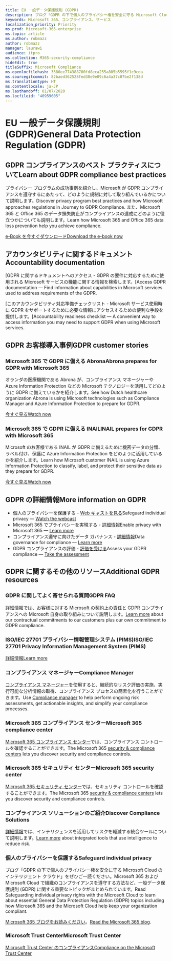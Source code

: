```yaml
---
title: EU 一般データ保護規則 (GDPR)
description: ブログ「GDPR の下で個人のプライバシー権を安全に守る Microsoft Cloud のインテリジェント クラウド」をぜひご一読ください。Microsoft 365 および Microsoft Cloud で組織のコンプライアンスを遵守する方法など、一般データ保護規則 (GDPR) に関する重要なトピックがまとめられています。
keywords: Microsoft 365、コンプライアンス、サービス
localization_priority: Priority
ms.prod: Microsoft-365-enterprise
ms.topic: article
ms.author: robmazz
author: robmazz
manager: laurawi
audience: itpro
ms.collection: M365-security-compliance
hideEdit: true
titleSuffix: Microsoft Compliance
ms.openlocfilehash: 3380ee774388700fd8eca255a805b5595f1c9cda
ms.sourcegitcommit: 82baed362528fed30e9e09c6a4a37c07be2f138d
ms.translationtype: HT
ms.contentlocale: ja-JP
ms.lasthandoff: 01/07/2020
ms.locfileid: "40959605"
---
```

# <a name="general-data-protection-regulation-gdpr"></a><span data-ttu-id="8e048-104">EU 一般データ保護規則 (GDPR)</span><span class="sxs-lookup"><span data-stu-id="8e048-104">General Data Protection Regulation (GDPR)</span></span>

## <a name="learn-about-gdpr-compliance-best-practices"></a><span data-ttu-id="8e048-105">GDPR コンプライアンスのベスト プラクティスについて</span><span class="sxs-lookup"><span data-stu-id="8e048-105">Learn about GDPR compliance best practices</span></span>

<span data-ttu-id="8e048-106">プライバシー プログラムの成功事例を紹介し、Microsoft が GDPR コンプライアンスを遵守するにあたって、どのように規制に対して取り組んでいるかについて説明します。</span><span class="sxs-lookup"><span data-stu-id="8e048-106">Discover privacy program best practices and how Microsoft approaches regulations in Journey to GDPR Compliance.</span></span> <span data-ttu-id="8e048-107">また、Microsoft 365 と Office 365 のデータ損失防止がコンプライアンスの達成にどのように役立つかについても説明します。</span><span class="sxs-lookup"><span data-stu-id="8e048-107">Learn how Microsoft 365 and Office 365 data loss prevention help you achieve compliance.</span></span>

[<span data-ttu-id="8e048-108">e-Book を今すぐダウンロード</span><span class="sxs-lookup"><span data-stu-id="8e048-108">Download the e-book now</span></span>](https://go.microsoft.com/fwlink/p/?linkid=2048383)

## <a name="accountability-documentation"></a><span data-ttu-id="8e048-109">アカウンタビリティに関するドキュメント</span><span class="sxs-lookup"><span data-stu-id="8e048-109">Accountability documentation</span></span>

<span data-ttu-id="8e048-110">[GDPR に関するドキュメントへのアクセス - GDPR の要件に対応するために使用される Microsoft サービスの機能に関する情報を検索します。</span><span class="sxs-lookup"><span data-stu-id="8e048-110">[Access GDPR documentation — Find information about capabilities in Microsoft services used to address requirements of the GDPR.</span></span>

<span data-ttu-id="8e048-111">[このアカウンタビリティ対応準備チェックリスト - Microsoft サービス使用時に GDPR をサポートするために必要な情報にアクセスするための便利な手段を提供します。</span><span class="sxs-lookup"><span data-stu-id="8e048-111">[Accountability readiness checklist — A convenient way to access information you may need to support GDPR when using Microsoft services.</span></span>

## <a name="gdpr-customer-stories"></a><span data-ttu-id="8e048-112">GDPR お客様導入事例</span><span class="sxs-lookup"><span data-stu-id="8e048-112">GDPR customer stories</span></span>

### <a name="abrona-prepares-for-gdpr-with-microsoft-365"></a><span data-ttu-id="8e048-113">Microsoft 365 で GDPR に備える Abrona</span><span class="sxs-lookup"><span data-stu-id="8e048-113">Abrona prepares for GDPR with Microsoft 365</span></span>

<span data-ttu-id="8e048-114">オランダの医療機関である Abrona が、コンプライアンス マネージャーや Azure Information Protection などの Microsoft テクノロジーを活用してどのように GDPR に備えているかを紹介します。</span><span class="sxs-lookup"><span data-stu-id="8e048-114">See how Dutch healthcare organization Abrona is using Microsoft technologies such as Compliance Manager and Azure Information Protection to prepare for GDPR.</span></span>

[<span data-ttu-id="8e048-115">今すぐ見る</span><span class="sxs-lookup"><span data-stu-id="8e048-115">Watch now</span></span>](https://go.microsoft.com/fwlink/p/?linkid=2048705)

### <a name="inail-prepares-for-gdpr-with-microsoft-365"></a><span data-ttu-id="8e048-116">Microsoft 365 で GDPR に備える INAIL</span><span class="sxs-lookup"><span data-stu-id="8e048-116">INAIL prepares for GDPR with Microsoft 365</span></span>

<span data-ttu-id="8e048-117">Microsoft のお客様である INAIL が GDPR に備えるために機密データの分類、ラベル付け、保護に Azure Information Protection をどのように活用しているかを紹介します。</span><span class="sxs-lookup"><span data-stu-id="8e048-117">Learn how Microsoft customer INAIL is using Azure Information Protection to classify, label, and protect their sensitive data as they prepare for GDPR.</span></span>

[<span data-ttu-id="8e048-118">今すぐ見る</span><span class="sxs-lookup"><span data-stu-id="8e048-118">Watch now</span></span>](https://go.microsoft.com/fwlink/p/?linkid=2048894)

## <a name="more-information-on-gdpr"></a><span data-ttu-id="8e048-119">GDPR の詳細情報</span><span class="sxs-lookup"><span data-stu-id="8e048-119">More information on GDPR</span></span>

- <span data-ttu-id="8e048-120">個人のプライバシーを保護する - [Web キャストを見る](https://go.microsoft.com/fwlink/p/?linkid=2048711)</span><span class="sxs-lookup"><span data-stu-id="8e048-120">Safeguard individual privacy — [Watch the webcast](https://go.microsoft.com/fwlink/p/?linkid=2048711)</span></span>
- <span data-ttu-id="8e048-121">Microsoft 365 でプライバシーを実現する - [詳細情報](https://go.microsoft.com/fwlink/p/?linkid=2048712)</span><span class="sxs-lookup"><span data-stu-id="8e048-121">Enable privacy with Microsoft 365 — [Learn more](https://go.microsoft.com/fwlink/p/?linkid=2048712)</span></span>
- <span data-ttu-id="8e048-122">コンプライアンス遵守に向けたデータ ガバナンス - [詳細情報](https://go.microsoft.com/fwlink/p/?linkid=2052751)</span><span class="sxs-lookup"><span data-stu-id="8e048-122">Data governance for compliance — [Learn more](https://go.microsoft.com/fwlink/p/?linkid=2052751)</span></span>
- <span data-ttu-id="8e048-123">GDPR コンプライアンスの評価 - [評価を受ける](https://go.microsoft.com/fwlink/?linkid=2048712)</span><span class="sxs-lookup"><span data-stu-id="8e048-123">Assess your GDPR compliance — [Take the assessment](https://go.microsoft.com/fwlink/?linkid=2048712)</span></span>

## <a name="additional-gdpr-resources"></a><span data-ttu-id="8e048-124">GDPR に関するその他のリソース</span><span class="sxs-lookup"><span data-stu-id="8e048-124">Additional GDPR resources</span></span>

### <a name="gdpr-faq"></a><span data-ttu-id="8e048-125">GDPR に関してよく寄せられる質問</span><span class="sxs-lookup"><span data-stu-id="8e048-125">GDPR FAQ</span></span>

<span data-ttu-id="8e048-126">[詳細情報](https://www.microsoft.com/trust-center/privacy/gdpr-faqs)では、お客様に対する Microsoft の契約上の責任と GDPR コンプライアンスへの Microsoft 自身の取り組みについて説明します。</span><span class="sxs-lookup"><span data-stu-id="8e048-126">[Learn more](https://www.microsoft.com/trust-center/privacy/gdpr-faqs) about our contractual commitments to our customers plus our own commitment to GDPR compliance.</span></span>

### <a name="isoiec-27701-privacy-information-management-system-pims"></a><span data-ttu-id="8e048-127">ISO/IEC 27701 プライバシー情報管理システム (PIMS)</span><span class="sxs-lookup"><span data-stu-id="8e048-127">ISO/IEC 27701 Privacy Information Management System (PIMS)</span></span>

[<span data-ttu-id="8e048-128">詳細情報</span><span class="sxs-lookup"><span data-stu-id="8e048-128">Learn more</span></span>](offering-iso-27701.md)

### <a name="compliance-manager"></a><span data-ttu-id="8e048-129">コンプライアンス マネージャー</span><span class="sxs-lookup"><span data-stu-id="8e048-129">Compliance Manager</span></span>

<span data-ttu-id="8e048-130">[コンプライアンス マネージャー](https://go.microsoft.com/fwlink/p/?linkid=2048390)を使用すると、継続的なリスク評価の実施、実行可能な分析情報の取得、コンプライアンス プロセスの簡素化を行うことができます。</span><span class="sxs-lookup"><span data-stu-id="8e048-130">Use [Compliance manager](https://go.microsoft.com/fwlink/p/?linkid=2048390) to help perform ongoing risk assessments, get actionable insights, and simplify your compliance processes.</span></span>

### <a name="microsoft-365-compliance-center"></a><span data-ttu-id="8e048-131">Microsoft 365 コンプライアンス センター</span><span class="sxs-lookup"><span data-stu-id="8e048-131">Microsoft 365 compliance center</span></span>

<span data-ttu-id="8e048-132">[Microsoft 365 コンプライアンス センター](microsoft-365-compliance-center.md)では、コンプライアンス コントロールを確認することができます。</span><span class="sxs-lookup"><span data-stu-id="8e048-132">The Microsoft 365 [security & compliance centers](microsoft-365-compliance-center.md) lets you discover security and compliance controls.</span></span>

### <a name="microsoft-365-security-center"></a><span data-ttu-id="8e048-133">Microsoft 365 セキュリティ センター</span><span class="sxs-lookup"><span data-stu-id="8e048-133">Microsoft 365 security center</span></span>

<span data-ttu-id="8e048-134">[Microsoft 365 セキュリティ センター](https://docs.microsoft.com/microsoft-365/security/mtp/overview-security-center)では、セキュリティ コントロールを確認することができます。</span><span class="sxs-lookup"><span data-stu-id="8e048-134">The Microsoft 365 [security & compliance centers](https://docs.microsoft.com/microsoft-365/security/mtp/overview-security-center) lets you discover security and compliance controls.</span></span>

### <a name="discover-compliance-solutions"></a><span data-ttu-id="8e048-135">コンプライアンス ソリューションのご紹介</span><span class="sxs-lookup"><span data-stu-id="8e048-135">Discover Compliance Solutions</span></span>

<span data-ttu-id="8e048-136">[詳細情報](https://products.office.com/business/security-and-compliance/compliance-solutions)では、インテリジェンスを活用してリスクを軽減する統合ツールについて説明します。</span><span class="sxs-lookup"><span data-stu-id="8e048-136">[Learn more](https://products.office.com/business/security-and-compliance/compliance-solutions) about integrated tools that use intelligence to reduce risk.</span></span>

### <a name="safeguard-individual-privacy"></a><span data-ttu-id="8e048-137">個人のプライバシーを保護する</span><span class="sxs-lookup"><span data-stu-id="8e048-137">Safeguard individual privacy</span></span>

<span data-ttu-id="8e048-138">ブログ「GDPR の下で個人のプライバシー権を安全に守る Microsoft Cloud のインテリジェント クラウド」をぜひご一読ください。Microsoft 365 および Microsoft Cloud で組織のコンプライアンスを遵守する方法など、一般データ保護規則 (GDPR) に関する重要なトピックがまとめられています。</span><span class="sxs-lookup"><span data-stu-id="8e048-138">Read Safeguarding individual privacy rights with the Microsoft Cloud to learn about essential General Data Protection Regulation (GDPR) topics including how Microsoft 365 and the Microsoft Cloud help keep your organization compliant.</span></span>

<span data-ttu-id="8e048-139">[Microsoft 365 ブログをお読みください](https://go.microsoft.com/fwlink/p/?linkid=2048733)。</span><span class="sxs-lookup"><span data-stu-id="8e048-139">[Read the Microsoft 365 blog](https://go.microsoft.com/fwlink/p/?linkid=2048733).</span></span>

### <a name="microsoft-trust-center"></a><span data-ttu-id="8e048-140">Microsoft Trust Center</span><span class="sxs-lookup"><span data-stu-id="8e048-140">Microsoft Trust Center</span></span>

[<span data-ttu-id="8e048-141">Microsoft Trust Center のコンプライアンス</span><span class="sxs-lookup"><span data-stu-id="8e048-141">Compliance on the Microsoft Trust Center</span></span>](https://www.microsoft.com/trust-center/compliance/compliance-overview)
